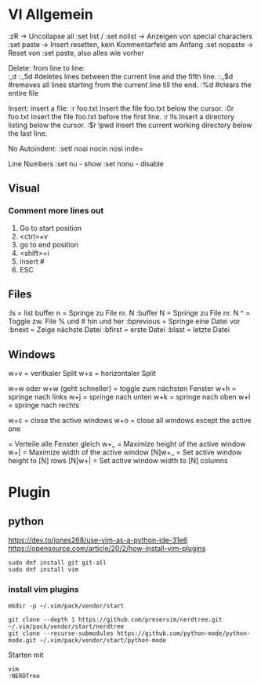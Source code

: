 # VI Allgemein

:zR									-> Uncollapse all
:set list / :set nolist				-> Anzeigen von special characters
:set paste                          -> Insert resetten, kein Kommentarfeld am Anfang
:set nopaste					    -> Reset von :set paste, also alles wie vorher


Delete: 
 from line to line:  
	:<start>,<end>d
	:.,5d #deletes lines between the current line and the fifth line.
	:.,$d #removes all lines starting from the current line till the end.
	:%d #clears the entire file

Insert: 
 insert a file:
	:r foo.txt    Insert the file foo.txt below the cursor.
	:0r foo.txt   Insert the file foo.txt before the first line.
	:r !ls        Insert a directory listing below the cursor.
	:$r !pwd      Insert the current working directory below the last line.

No Autoindent: 
:setl noai nocin nosi inde=

Line Numbers
:set nu   - show 
:set nonu - disable

## Visual

### Comment more lines out

1. Go to start position
2. \<ctrl\>+v
3. go to end position
4. \<shift\>+i
5. insert #
6. ESC



## Files

:ls        = list buffer
n <strg>   = Springe zu File nr. N
:buffer N  = Springe zu File nr. N
<strg>^    = Toggle zw. File % und # hin und her
:bprevious = Springe eine Datei vor
:bnext     = Zeige nächste Datei
:bfirst    = erste Datei
:blast     = letzte Datei

## Windows

<strg>w+v  = veritkaler Split
<strg>w+s  = horizontaler Split

<strg>w+w oder <strg>w+<strg>w (geht schneller)  = toggle zum nächsten Fenster
<strg>w+h  = springe nach links
<strg>w+j  = springe nach unten
<strg>w+k  = springe nach oben
<strg>w+l  = springe nach rechts

<strg>w+c  = close the active windows
<strg>w+o  = close all windows except the active one

<strgw>    = Verteile alle Fenster gleich
<strg>w+_  = Maximize height of the active window
<strg>w+|  = Maximize width of the active window
[N]<strg>w+_ = Set active window height to [N] rows
[N]<strg>w+| = Set active window width to [N] columns




# Plugin

## python

https://dev.to/jones268/use-vim-as-a-python-ide-31e6
https://opensource.com/article/20/2/how-install-vim-plugins


```
sudo dnf install git git-all
sudo dnf install vim
```


### install vim plugins


```
mkdir -p ~/.vim/pack/vendor/start

git clone --depth 1 https://github.com/preservim/nerdtree.git  ~/.vim/pack/vendor/start/nerdtree
git clone --recurse-submodules https://github.com/python-mode/python-mode.git ~/.vim/pack/vendor/start/python-mode
```


Starten mit 

	vim
	:NERDTree



